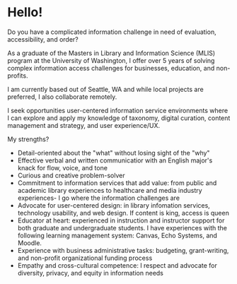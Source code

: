 <h1>Hello!</h1>

<p class="lead">Do you have a complicated information challenge in need of evaluation, accessibility, and order?</p>
<p class="lead">As a graduate of the Masters in Library and Information Science (MLIS) program at the University of Washington, I offer over 5 years of solving complex information access challenges for businesses, education, and non-profits.</p> 
<p>I am currently based out of Seattle, WA and while local projects are preferred, I also collaborate remotely.</p>

<p>I seek opportunities user-centered information service environments where I can explore and apply my knowledge of taxonomy, digital curation, content management and strategy, and user experience/UX.</p>
<p>My strengths?</p>
<ul>
<li>Detail-oriented about the "what" without losing sight of the "why"</li>
<li>Effective verbal and written communicatior with an English major's knack for flow, voice, and tone</li>
<li>Curious and creative problem-solver</li>
<li>Commitment to information services that add value: from public and academic library experiences to healthcare and media industry experiences- I go where the information challenges are</li>
<li>Advocate for user-centered design: in library infomation services, technology usability, and web design. If content is king, access is queen</li>
<li>Educator at heart: experienced in instruction and instructor support for both graduate and undergraduate students. I have experiences with the following learning management system: Canvas, Echo Systems, and Moodle.</li>
<li>Experience with business administrative tasks: budgeting, grant-writing, and non-profit organizational funding process</li>
<li>Empathy and cross-cultural competence: I respect and advocate for diversity, privacy, and equity in information needs </li>
</ul>
